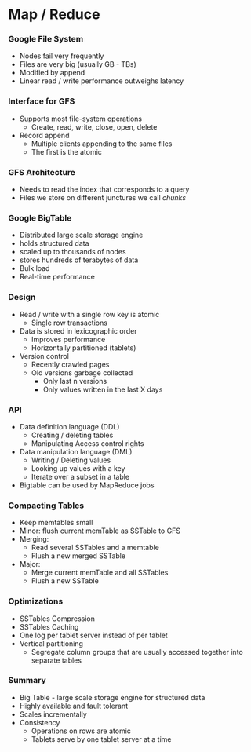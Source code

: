 # Map / Reduce

### Google File System
- Nodes fail very frequently 
- Files are very big (usually GB - TBs)
- Modified by append
- Linear read / write performance outweighs latency

### Interface for GFS
- Supports most file-system operations
	- Create, read, write, close, open, delete
- Record append
	- Multiple clients appending to the same files
	- The first is the atomic


### GFS Architecture

- Needs to read the index that corresponds to a query
- Files we store on different junctures we call *chunks* 

### Google BigTable
- Distributed large scale storage engine
- holds structured data
- scaled up to thousands of nodes
- stores hundreds of terabytes of data
- Bulk load
- Real-time performance

### Design

- Read / write with a single row key is atomic
	- Single row transactions
- Data is stored in lexicographic order
	- Improves performance
	- Horizontally partitioned (tablets)
- Version control 
	- Recently crawled pages
	- Old versions garbage collected
		- Only last n versions
		- Only values written in the last X days

### API

- Data definition language (DDL)
	- Creating / deleting tables
	- Manipulating Access control rights
- Data manipulation language (DML)
	- Writing / Deleting values
	- Looking up values with a key
	- Iterate over a subset in a table
- Bigtable can be used by MapReduce jobs

### Compacting Tables
- Keep memtables small
- Minor: flush current memTable as SSTable to GFS
- Merging:
	- Read several SSTables and a memtable
	- Flush a new merged SSTable
- Major: 
	- Merge current memTable and all SSTables 
	- Flush a new SSTable

### Optimizations
- SSTables Compression
- SSTables Caching
- One log per tablet server instead of per tablet 
- Vertical partitioning
	- Segregate column groups that are usually accessed together into separate tables

### Summary
- Big Table - large scale storage engine for structured data
- Highly available and fault tolerant
- Scales incrementally
- Consistency
	- Operations on rows are atomic
	- Tablets serve by one tablet server at a time
	
